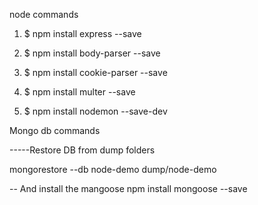 node commands
1. $ npm install express --save

2. $ npm install body-parser --save

3. $ npm install cookie-parser --save

4. $ npm install multer --save

5. $ npm install nodemon --save-dev

Mongo db commands
 
 -----Restore DB from dump folders

 mongorestore --db node-demo dump/node-demo

 -- And install the mangoose
npm install mongoose --save
